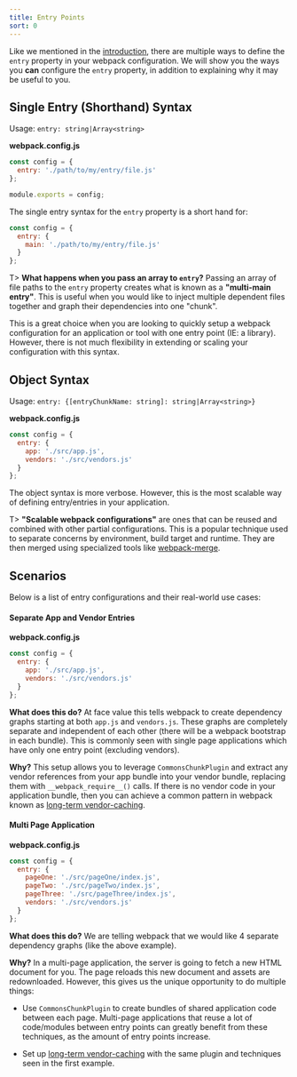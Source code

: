 ```yaml
---
title: Entry Points
sort: 0
---
```


Like we mentioned in the [introduction](./), there are multiple ways to define the `entry` property in your webpack configuration. We will show you the ways you **can** configure the `entry` property, in addition to explaining why it may be useful to you.

## Single Entry (Shorthand) Syntax

Usage: `entry: string|Array<string>`

**webpack.config.js**

```javascript
const config = {
  entry: './path/to/my/entry/file.js'
};

module.exports = config;
```

The single entry syntax for the `entry` property is a short hand for:

```javascript
const config = {
  entry: {
    main: './path/to/my/entry/file.js'
  }
};
```

T> **What happens when you pass an array to `entry`?** Passing an array of file paths to the `entry` property creates what is known as a **"multi-main entry"**. This is useful when you would like to inject multiple dependent files together and graph their dependencies into one "chunk".

This is a great choice when you are looking to quickly setup a webpack configuration for an application or tool with one entry point (IE: a library). However, there is not much flexibility in extending or scaling your configuration with this syntax.

## Object Syntax

Usage: `entry: {[entryChunkName: string]: string|Array<string>}`

**webpack.config.js**

```javascript
const config = {
  entry: {
    app: './src/app.js',
    vendors: './src/vendors.js'
  }
};
```

The object syntax is more verbose. However, this is the most scalable way of defining entry/entries in your application.

T> **"Scalable webpack configurations"** are ones that can be reused and combined with other partial configurations. This is a popular technique used to separate concerns by environment, build target and runtime. They are then merged using specialized tools like [webpack-merge](https://github.com/survivejs/webpack-merge).

## Scenarios

Below is a list of entry configurations and their real-world use cases:

#### Separate App and Vendor Entries

**webpack.config.js**

```javascript
const config = {
  entry: {
    app: './src/app.js',
    vendors: './src/vendors.js'
  }
};
```

**What does this do?** At face value this tells webpack to create dependency graphs starting at both `app.js` and `vendors.js`. These graphs are completely separate and independent of each other (there will be a webpack bootstrap in each bundle). This is commonly seen with single page applications which have only one entry point (excluding vendors).

**Why?** This setup allows you to leverage `CommonsChunkPlugin` and extract any vendor references from your app bundle into your vendor bundle, replacing them with `__webpack_require__()` calls. If there is no vendor code in your application bundle, then you can achieve a common pattern in webpack known as [long-term vendor-caching](/how-to/cache).

#### Multi Page Application

**webpack.config.js**

```javascript
const config = {
  entry: {
    pageOne: './src/pageOne/index.js',
    pageTwo: './src/pageTwo/index.js',
    pageThree: './src/pageThree/index.js',
    vendors: './src/vendors.js'
  }
};
```

**What does this do?** We are telling webpack that we would like 4 separate dependency graphs (like the above example).

**Why?** In a multi-page application, the server is going to fetch a new HTML document for you. The page reloads this new document and assets are redownloaded. However, this gives us the unique opportunity to do multiple things:

- Use `CommonsChunkPlugin` to create bundles of shared application code between each page. Multi-page applications that reuse a lot of code/modules between entry points can greatly benefit from these techniques, as the amount of entry points increase.

- Set up [long-term vendor-caching](/how-to/cache) with the same plugin and techniques seen in the first example.
